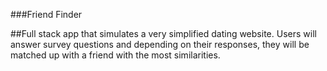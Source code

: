 ###Friend Finder

##Full stack app that simulates a very simplified dating website. Users will answer survey questions and depending on their responses, they will be matched up with a friend with the most similarities.